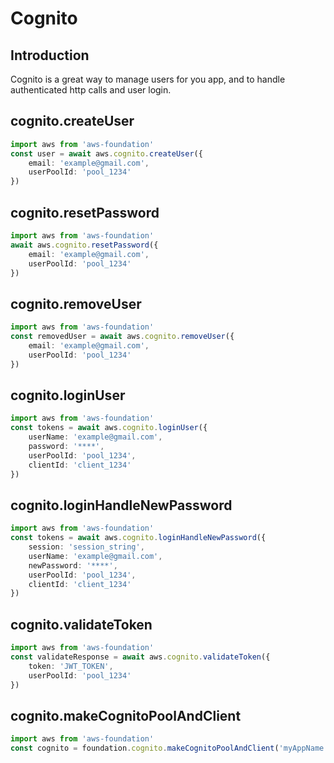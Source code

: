 # Cognito

## Introduction

Cognito is a great way to manage users for you app, and to handle authenticated http calls and
user login.

## cognito.createUser

```ts
import aws from 'aws-foundation'
const user = await aws.cognito.createUser({
    email: 'example@gmail.com',
    userPoolId: 'pool_1234'
})
```

## cognito.resetPassword

```ts
import aws from 'aws-foundation'
await aws.cognito.resetPassword({
    email: 'example@gmail.com',
    userPoolId: 'pool_1234'
})
```

## cognito.removeUser

```ts
import aws from 'aws-foundation'
const removedUser = await aws.cognito.removeUser({
    email: 'example@gmail.com',
    userPoolId: 'pool_1234'
})
```

## cognito.loginUser

```ts
import aws from 'aws-foundation'
const tokens = await aws.cognito.loginUser({
    userName: 'example@gmail.com',
    password: '****',
    userPoolId: 'pool_1234',
    clientId: 'client_1234'
})
```

## cognito.loginHandleNewPassword

```ts
import aws from 'aws-foundation'
const tokens = await aws.cognito.loginHandleNewPassword({
    session: 'session_string',
    userName: 'example@gmail.com',
    newPassword: '****',
    userPoolId: 'pool_1234',
    clientId: 'client_1234'
})
```

## cognito.validateToken

```ts
import aws from 'aws-foundation'
const validateResponse = await aws.cognito.validateToken({
    token: 'JWT_TOKEN',
    userPoolId: 'pool_1234'
})
```

## cognito.makeCognitoPoolAndClient

```ts
import aws from 'aws-foundation'
const cognito = foundation.cognito.makeCognitoPoolAndClient('myAppName')
```
